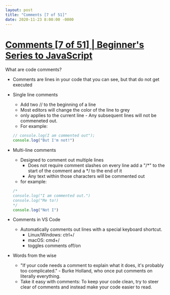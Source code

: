 ```yaml
---
layout: post
title: "Comments [7 of 51]"
date: 2020-11-23 8:00:00 -0000
---
```


# [Comments [7 of 51] | Beginner's Series to JavaScript](https://youtu.be/Wm89TVXGflk?list=PLlrxD0HtieHhW0NCG7M536uHGOtJ95Ut2)

What are code comments?
* Comments are lines in your code that you can see, but that do not get executed

* Single line comments
    + Add two // to the beginning of a line
    + Most editors will change the color of the line to grey
    + only applies to the current line - Any subsequent lines will not be commeneted out.
    + For example:
    ```javascript
    // console.log(I am commented out");
    console.log("But I'm not!")
    ```
* Multi-line comments
    + Designed to comment out multiple lines
        - Does not require comment slashes on every line add a "/*" to the start of the comment and a */ to the end of it
        - Any text within those characters will be commented out
    + for example:
    ```javascript
    /*
    console.log("I am commented out.")
	console.log("Me to!)
    */
    console.log("Not I")
    ```
* Comments in VS Code
    + Automatically comments out lines with a special keyboard shortcut.
        - Linux/Windows: ctrl+/
        - macOS: cmd+/
        - toggles comments off/on
* Words from the wise
    + "If your code needs a comment to explain what it does, it's probably too complicated." - Burke Holland, who once put comments on literally everything.
    + Take it easy with comments: To keep your code clean, try to steer clear of comments and instead make your code easier to read.